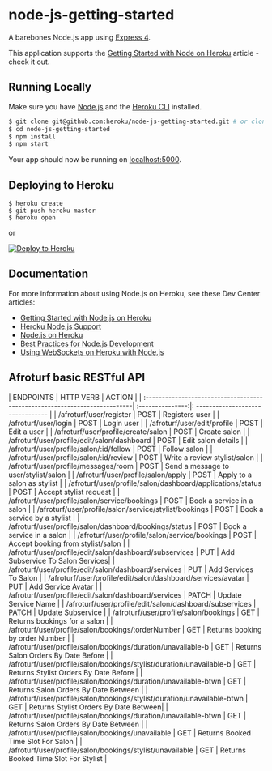 # node-js-getting-started

A barebones Node.js app using [Express 4](http://expressjs.com/).

This application supports the [Getting Started with Node on Heroku](https://devcenter.heroku.com/articles/getting-started-with-nodejs) article - check it out.

## Running Locally

Make sure you have [Node.js](http://nodejs.org/) and the [Heroku CLI](https://cli.heroku.com/) installed.

```sh
$ git clone git@github.com:heroku/node-js-getting-started.git # or clone your own fork
$ cd node-js-getting-started
$ npm install
$ npm start
```

Your app should now be running on [localhost:5000](http://localhost:5000/).

## Deploying to Heroku

```
$ heroku create
$ git push heroku master
$ heroku open
```
or

[![Deploy to Heroku](https://www.herokucdn.com/deploy/button.png)](https://heroku.com/deploy)

## Documentation

For more information about using Node.js on Heroku, see these Dev Center articles:

- [Getting Started with Node.js on Heroku](https://devcenter.heroku.com/articles/getting-started-with-nodejs)
- [Heroku Node.js Support](https://devcenter.heroku.com/articles/nodejs-support)
- [Node.js on Heroku](https://devcenter.heroku.com/categories/nodejs)
- [Best Practices for Node.js Development](https://devcenter.heroku.com/articles/node-best-practices)
- [Using WebSockets on Heroku with Node.js](https://devcenter.heroku.com/articles/node-websockets)

## Afroturf basic RESTful API


| ENDPOINTS                                                                  | HTTP VERB        | ACTION                               |
| :--------------------------------------------------------------------------| :---------------:|: --------------------------------    |
| /afroturf/user/register                                                    | POST             | Registers user                       |
| /afroturf/user/login                                                       | POST            | Login user                            |
| /afroturf/user/edit/profile                                                | POST            | Edit a user                           |
| /afroturf/user/profile/create/salon                                        | POST            | Create salon                          |
| /afroturf/user/profile/edit/salon/dashboard                                | POST            | Edit salon details                    |
| /afroturf/user/profile/salon/:id/follow                                    | POST            | Follow salon                          |
| /afroturf/user/profile/salon/:id/review                                    | POST            | Write a review stylist/salon          |
| /afroturf/user/profile/messages/room                                       | POST            | Send a message to user/stylist/salon  |
| /afroturf/user/profile/salon/apply                                         | POST            | Apply to a salon as stylist           |
| /afroturf/user/profile/salon/dashboard/applications/status                 | POST            | Accept stylist request                |
| /afroturf/user/profile/salon/service/bookings                              | POST            | Book a service in a salon             |
| /afroturf/user/profile/salon/service/stylist/bookings                      | POST            | Book a service by a stylist           |
| /afroturf/user/profile/salon/dashboard/bookings/status                     | POST            | Book a service in a salon             |
| /afroturf/user/profile/salon/service/bookings                              | POST            | Accept booking from stylist/salon     |
| /afroturf/user/profile/edit/salon/dashboard/subservices                    | PUT             | Add Subservice To Salon Services|
| /afroturf/user/profile/edit/salon/dashboard/services                       | PUT             | Add Services To Salon                 |
| /afroturf/user/profile/edit/salon/dashboard/services/avatar                | PUT             | Add Service Avatar                    |
| /afroturf/user/profile/edit/salon/dashboard/services                       | PATCH           | Update Service Name                   |
| /afroturf/user/profile/edit/salon/dashboard/subservices                    | PATCH           | Update Subservice                     |
| /afroturf/user/profile/salon/bookings                                      | GET             | Returns bookings for a salon          |
| /afroturf/user/profile/salon/bookings/:orderNumber                         | GET             | Returns booking by order Number       |
| /afroturf/user/profile/salon/bookings/duration/unavailable-b               | GET             | Returns Salon Orders By Date Before   |
| /afroturf/user/profile/salon/bookings/stylist/duration/unavailable-b       | GET             | Returns Stylist Orders By Date Before |
| /afroturf/user/profile/salon/bookings/duration/unavailable-btwn            | GET             | Returns Salon Orders By Date Between  |
| /afroturf/user/profile/salon/bookings/stylist/duration/unavailable-btwn    | GET             | Returns Stylist Orders By Date Between|
| /afroturf/user/profile/salon/bookings/duration/unavailable-btwn            | GET             | Returns Salon Orders By Date Between  |
| /afroturf/user/profile/salon/bookings/unavailable                          | GET             | Returns Booked Time Slot For Salon    |
| /afroturf/user/profile/salon/bookings/stylist/unavailable                  | GET             | Returns Booked Time Slot For Stylist  |
